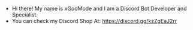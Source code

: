 - Hi there! My name is xGodMode and I am a Discord Bot Developer and Specialist. 
- You can check my Discord Shop At: https://discord.gg/kzZgEaJ2rr

<!---
xG0dMode/xG0dMode is a ✨ special ✨ repository because its `README.md` (this file) appears on your GitHub profile.
You can click the Preview link to take a look at your changes.
--->
